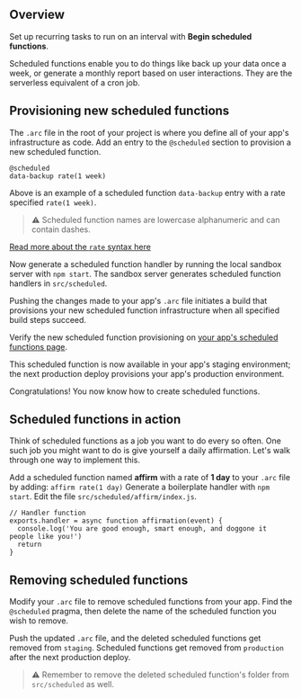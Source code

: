  ## Overview

Set up recurring tasks to run on an interval with **Begin scheduled functions**.

Scheduled functions enable you to do things like back up your data once a week, or generate a monthly report based on user interactions. They are the serverless equivalent of a cron job.


## Provisioning new scheduled functions

The `.arc` file in the root of your project is where you define all of your app's infrastructure as code. Add an entry to the `@scheduled` section to provision a new scheduled function.

```
@scheduled
data-backup rate(1 week)
```
Above is an example of a scheduled function `data-backup` entry with a rate specified `rate(1 week)`.

> ⚠️ Scheduled function names are lowercase alphanumeric and can contain dashes.

<a href="https://docs.aws.amazon.com/AmazonCloudWatch/latest/events/ScheduledEvents.html" target="_blank" rel="noopener">Read more about the `rate` syntax here</a>


Now generate a scheduled function handler by running the local sandbox server with `npm start`. The sandbox server generates scheduled function handlers in `src/scheduled`.

Pushing the changes made to your app's `.arc` file initiates a build that provisions your new scheduled function infrastructure when all specified build steps succeed.

Verify the new scheduled function provisioning on <a href="https://begin.com/forward/scheduled" target="_blank" rel="noopener">your app's scheduled functions page</a>.

This scheduled function is now available in your app's staging environment; the next production deploy provisions your app's production environment.

Congratulations! You now know how to create scheduled functions.


## Scheduled functions in action

Think of scheduled functions as a job you want to do every so often.
One such job you might want to do is give yourself a daily affirmation. Let's walk through one way to implement this.

Add a scheduled function named **affirm** with a rate of **1 day** to your `.arc` file by adding: `affirm rate(1 day)`
Generate a boilerplate handler with `npm start`.
Edit the file `src/scheduled/affirm/index.js`.

```
// Handler function
exports.handler = async function affirmation(event) {
  console.log('You are good enough, smart enough, and doggone it people like you!')
  return
}
```


## Removing scheduled functions

Modify your `.arc` file to remove scheduled functions from your app. Find the `@scheduled` pragma, then delete the name of the scheduled function you wish to remove.

Push the updated `.arc` file, and the deleted scheduled functions get removed from `staging`.  Scheduled functions get removed from `production` after the next production deploy.

> ⚠️ Remember to remove the deleted scheduled function's folder from `src/scheduled` as well.

